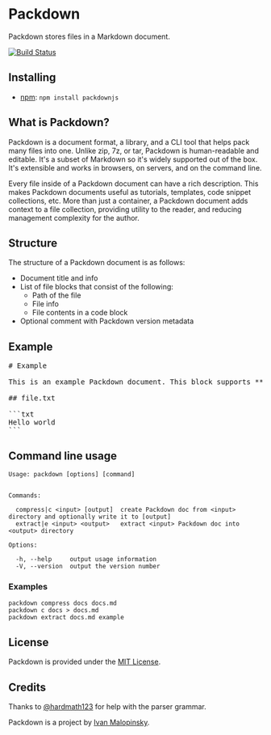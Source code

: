 # Packdown

Packdown stores files in a Markdown document.

[![Build Status](https://travis-ci.org/imsky/packdown.svg?branch=master)](https://travis-ci.org/imsky/packdown)

## Installing

* [npm](https://www.npmjs.com/package/packdownjs): `npm install packdownjs`

## What is Packdown?

Packdown is a document format, a library, and a CLI tool that helps pack many files into one. Unlike zip, 7z, or tar, Packdown is human-readable and editable. It's a subset of Markdown so it's widely supported out of the box. It's extensible and works in browsers, on servers, and on the command line.

Every file inside of a Packdown document can have a rich description. This makes Packdown documents useful as tutorials, templates, code snippet collections, etc. More than just a container, a Packdown document adds context to a file collection, providing utility to the reader, and reducing management complexity for the author.

## Structure

The structure of a Packdown document is as follows:

* Document title and info
* List of file blocks that consist of the following:
  * Path of the file
  * File info
  * File contents in a code block
* Optional comment with Packdown version metadata

## Example

<pre>
&#35; Example

This is an example Packdown document. This block supports &#42;&#42;Markdown&#42;&#42;.

&#35;&#35; file.txt

&#96;&#96;&#96;txt
Hello world
&#96;&#96;&#96;
</pre>

## Command line usage

```
Usage: packdown [options] [command]


Commands:

  compress|c <input> [output]  create Packdown doc from <input> directory and optionally write it to [output]
  extract|e <input> <output>   extract <input> Packdown doc into <output> directory

Options:

  -h, --help     output usage information
  -V, --version  output the version number
```

### Examples

```
packdown compress docs docs.md
packdown c docs > docs.md
packdown extract docs.md example
```

## License

Packdown is provided under the [MIT License](http://opensource.org/licenses/MIT).

## Credits

Thanks to [@hardmath123](https://github.com/Hardmath123) for help with the parser grammar.

Packdown is a project by [Ivan Malopinsky](http://imsky.co).
